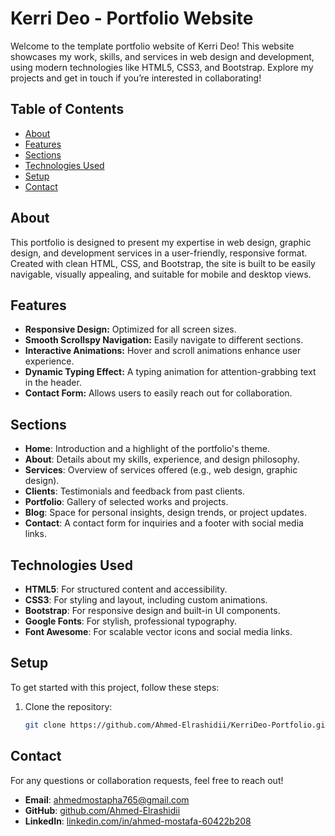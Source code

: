 # Kerri Deo - Portfolio Website

Welcome to the template portfolio website of Kerri Deo! This website showcases my work, skills, and services in web design and development, using modern technologies like HTML5, CSS3, and Bootstrap. Explore my projects and get in touch if you’re interested in collaborating!

## Table of Contents
- [About](#about)
- [Features](#features)
- [Sections](#sections)
- [Technologies Used](#technologies-used)
- [Setup](#setup)
- [Contact](#contact)

## About
This portfolio is designed to present my expertise in web design, graphic design, and development services in a user-friendly, responsive format. Created with clean HTML, CSS, and Bootstrap, the site is built to be easily navigable, visually appealing, and suitable for mobile and desktop views.

## Features
- **Responsive Design:** Optimized for all screen sizes.
- **Smooth Scrollspy Navigation:** Easily navigate to different sections.
- **Interactive Animations:** Hover and scroll animations enhance user experience.
- **Dynamic Typing Effect:** A typing animation for attention-grabbing text in the header.
- **Contact Form:** Allows users to easily reach out for collaboration.

## Sections

- **Home**: Introduction and a highlight of the portfolio's theme.
- **About**: Details about my skills, experience, and design philosophy.
- **Services**: Overview of services offered (e.g., web design, graphic design).
- **Clients**: Testimonials and feedback from past clients.
- **Portfolio**: Gallery of selected works and projects.
- **Blog**: Space for personal insights, design trends, or project updates.
- **Contact**: A contact form for inquiries and a footer with social media links.

## Technologies Used
- **HTML5**: For structured content and accessibility.
- **CSS3**: For styling and layout, including custom animations.
- **Bootstrap**: For responsive design and built-in UI components.
- **Google Fonts**: For stylish, professional typography.
- **Font Awesome**: For scalable vector icons and social media links.

## Setup
To get started with this project, follow these steps:

1. Clone the repository:
   ```bash
   git clone https://github.com/Ahmed-Elrashidii/KerriDeo-Portfolio.git

## Contact

For any questions or collaboration requests, feel free to reach out!

- **Email**: [ahmedmostapha765@gmail.com](mailto:ahmedmostapha765@gmail.com)
- **GitHub**: [github.com/Ahmed-Elrashidii](https://github.com/Ahmed-Elrashidii)
- **LinkedIn**: [linkedin.com/in/ahmed-mostafa-60422b208](https://www.linkedin.com/in/ahmed-mostafa-60422b208)

